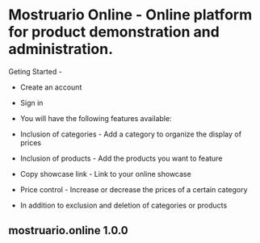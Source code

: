# Mostruario Online - Online platform for product demonstration and administration.

Geting Started - 

- Create an account
- Sign in

- You will have the following features available: 

- Inclusion of categories - Add a category to organize the display of prices

- Inclusion of products - Add the products you want to feature

- Copy showcase link - Link to your online showcase

- Price control - Increase or decrease the prices of a certain category

- In addition to exclusion and deletion of categories or products

## mostruario.online 1.0.0
